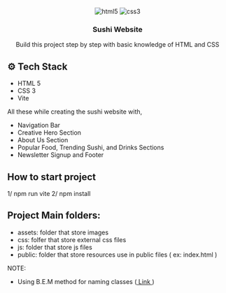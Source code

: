 <div align="center">
  <br />
  <div>
    <img src="https://img.shields.io/badge/-HTML_5-black?style=for-the-badge&logoColor=white&logo=html5&color=E34F26" alt="html5" />
    <img src="https://img.shields.io/badge/-css3-black?style=for-the-badge&logoColor=white&logo=css3&color=1572B6" alt="css3" />
  </div>

  <h3 align="center">Sushi Website</h3>

   <div align="center">
     Build this project step by step with basic knowledge of HTML and CSS
    </div>
</div>

## <a name="tech-stack">⚙️ Tech Stack</a>

- HTML 5
- CSS 3
- Vite

All these while creating the sushi website with,

- Navigation Bar
- Creative Hero Section
- About Us Section
- Popular Food, Trending Sushi, and Drinks Sections
- Newsletter Signup and Footer


## How to start project

1/ npm run vite
2/ npm install


## Project Main folders: 
- assets: folder that store images
- css: folfer that store external css files
- js: folder that store js files
- public: folder that store resources use in public files ( ex: index.html )


NOTE:
- Using B.E.M method for naming classes (<a href="https://getbem.com/naming/" target="_blank" > Link </a>)